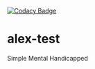 [![Codacy Badge](https://app.codacy.com/project/badge/Grade/ca2646538192487a979c21724c21d305)](https://www.codacy.com/gh/Seagate/alex-test/dashboard?utm_source=github.com&amp;utm_medium=referral&amp;utm_content=Seagate/alex-test&amp;utm_campaign=Badge_Grade)

# alex-test
Simple
Mental
Handicapped
